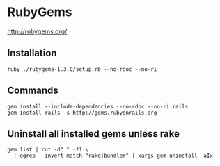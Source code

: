 # RubyGems

<http://rubygems.org/>

## Installation

    ruby ./rubygems-1.3.0/setup.rb --no-rdoc --no-ri

## Commands

    gem install --include-dependencies --no-rdoc --no-ri rails
    gem install rails -s http://gems.rubyonrails.org

## Uninstall all installed gems unless rake

    gem list | cut -d" " -f1 \
      | egrep --invert-match "rake|bundler" | xargs gem uninstall -aIx
